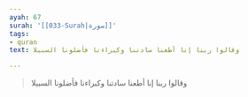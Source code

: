 ```yaml
---
ayah: 67
surah: '[[033-Surah|سورة]]'
tags:
- quran
text: وقالوا ربنا إنا أطعنا سادتنا وكبراءنا فأضلونا السبيلا

---
```

> وقالوا ربنا إنا أطعنا سادتنا وكبراءنا فأضلونا السبيلا
